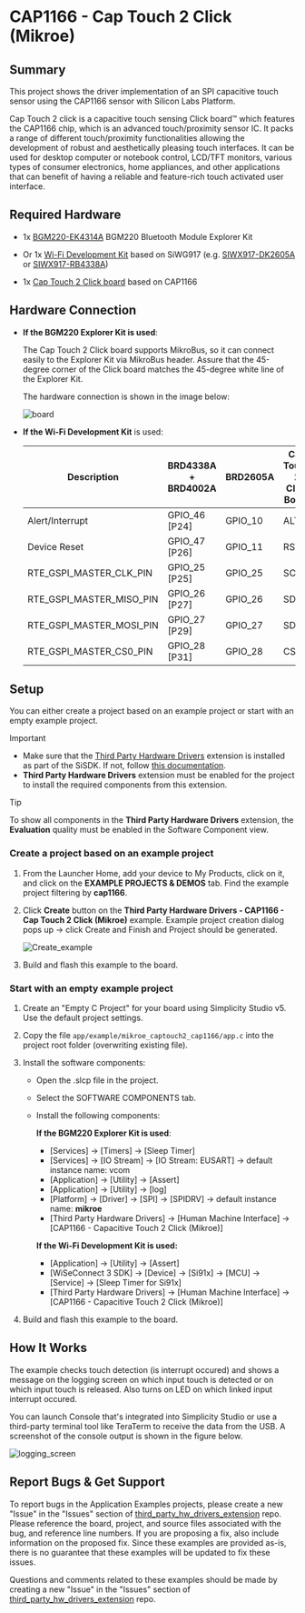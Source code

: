 # CAP1166 - Cap Touch 2 Click (Mikroe) #

## Summary ##

This project shows the driver implementation of an SPI capacitive touch sensor using the CAP1166 sensor with Silicon Labs Platform.

Cap Touch 2 click is a capacitive touch sensing Click board™ which features the CAP1166 chip, which is an advanced touch/proximity sensor IC. It packs a range of different touch/proximity functionalities allowing the development of robust and aesthetically pleasing touch interfaces. It can be used for desktop computer or notebook control, LCD/TFT monitors, various types of consumer electronics, home appliances, and other applications that can benefit of having a reliable and feature-rich touch activated user interface.

## Required Hardware ##

- 1x [BGM220-EK4314A](https://www.silabs.com/development-tools/wireless/bluetooth/bgm220-explorer-kit) BGM220 Bluetooth Module Explorer Kit

- Or 1x [Wi-Fi Development Kit](https://www.silabs.com/development-tools/wireless/wi-fi) based on SiWG917 (e.g. [SIWX917-DK2605A](https://www.silabs.com/development-tools/wireless/wi-fi/siwx917-dk2605a-wifi-6-bluetooth-le-soc-dev-kit) or [SIWX917-RB4338A](https://www.silabs.com/development-tools/wireless/wi-fi/siwx917-rb4338a-wifi-6-bluetooth-le-soc-radio-board))

- 1x [Cap Touch 2 Click board](https://www.mikroe.com/cap-touch-2-click) based on CAP1166

## Hardware Connection ##

- **If the BGM220 Explorer Kit is used**:

  The Cap Touch 2 Click board supports MikroBus, so it can connect easily to the Explorer Kit via MikroBus header. Assure that the 45-degree corner of the Click board matches the 45-degree white line of the Explorer Kit.

  The hardware connection is shown in the image below:

  ![board](image/hardware_connection.png)

- **If the Wi-Fi Development Kit** is used:

  | Description  | BRD4338A + BRD4002A | BRD2605A    | Cap Touch 2 Click Board |
  | ------------ | -------------- | ---------------- | ----------------------- |
  | Alert/Interrupt          | GPIO_46 [P24]  | GPIO_10    | ALT               |
  | Device Reset             | GPIO_47 [P26]  | GPIO_11    | RST               |
  | RTE_GSPI_MASTER_CLK_PIN  | GPIO_25 [P25]  | GPIO_25    | SCK               |
  | RTE_GSPI_MASTER_MISO_PIN | GPIO_26 [P27]  | GPIO_26    | SDO               |
  | RTE_GSPI_MASTER_MOSI_PIN | GPIO_27 [P29]  | GPIO_27    | SDI               |
  | RTE_GSPI_MASTER_CS0_PIN  | GPIO_28 [P31]  | GPIO_28    | CS                |

## Setup ##

You can either create a project based on an example project or start with an empty example project.

> [!IMPORTANT]
> - Make sure that the [Third Party Hardware Drivers](https://github.com/SiliconLabsSoftware/third_party_hw_drivers_extension) extension is installed as part of the SiSDK. If not, follow [this documentation](https://github.com/SiliconLabsSoftware/third_party_hw_drivers_extension/blob/master/README.md#how-to-add-to-simplicity-studio-ide).
> - **Third Party Hardware Drivers** extension must be enabled for the project to install the required components from this extension.

> [!TIP]
> To show all components in the **Third Party Hardware Drivers** extension, the **Evaluation** quality must be enabled in the Software Component view.

### Create a project based on an example project ###

1. From the Launcher Home, add your device to My Products, click on it, and click on the **EXAMPLE PROJECTS & DEMOS** tab. Find the example project filtering by **cap1166**.

2. Click **Create** button on the **Third Party Hardware Drivers - CAP1166 - Cap Touch 2 Click (Mikroe)** example. Example project creation dialog pops up -> click Create and Finish and Project should be generated.

    ![Create_example](image/create_example.png)

3. Build and flash this example to the board.

### Start with an empty example project ###

1. Create an "Empty C Project" for your board using Simplicity Studio v5. Use the default project settings.

2. Copy the file `app/example/mikroe_captouch2_cap1166/app.c` into the project root folder (overwriting existing file).

3. Install the software components:

    - Open the .slcp file in the project.

    - Select the SOFTWARE COMPONENTS tab.

    - Install the following components:

      **If the BGM220 Explorer Kit is used**:

        - [Services] → [Timers] → [Sleep Timer]
        - [Services] → [IO Stream] → [IO Stream: EUSART] → default instance name: vcom
        - [Application] → [Utility] → [Assert]
        - [Application] → [Utility] → [log]
        - [Platform] → [Driver] → [SPI] → [SPIDRV] → default instance name: **mikroe**
        - [Third Party Hardware Drivers] → [Human Machine Interface] → [CAP1166 - Capacitive Touch 2 Click (Mikroe)]

      **If the Wi-Fi Development Kit is used:**
        - [Application] → [Utility] → [Assert]
        - [WiSeConnect 3 SDK] → [Device] → [Si91x] → [MCU] → [Service] → [Sleep Timer for Si91x]
        - [Third Party Hardware Drivers] → [Human Machine Interface] → [CAP1166 - Capacitive Touch 2 Click (Mikroe)]

4. Build and flash this example to the board.

## How It Works ##

The example checks touch detection (is interrupt occured) and shows a message on the logging screen on which input touch is detected or on which input touch is released. Also turns on LED on which linked input interrupt occured.

You can launch Console that's integrated into Simplicity Studio or use a third-party terminal tool like TeraTerm to receive the data from the USB. A screenshot of the console output is shown in the figure below.

![logging_screen](image/log.png)

## Report Bugs & Get Support ##

To report bugs in the Application Examples projects, please create a new "Issue" in the "Issues" section of [third_party_hw_drivers_extension](https://github.com/SiliconLabsSoftware/third_party_hw_drivers_extension) repo. Please reference the board, project, and source files associated with the bug, and reference line numbers. If you are proposing a fix, also include information on the proposed fix. Since these examples are provided as-is, there is no guarantee that these examples will be updated to fix these issues.

Questions and comments related to these examples should be made by creating a new "Issue" in the "Issues" section of [third_party_hw_drivers_extension](https://github.com/SiliconLabsSoftware/third_party_hw_drivers_extension) repo.
